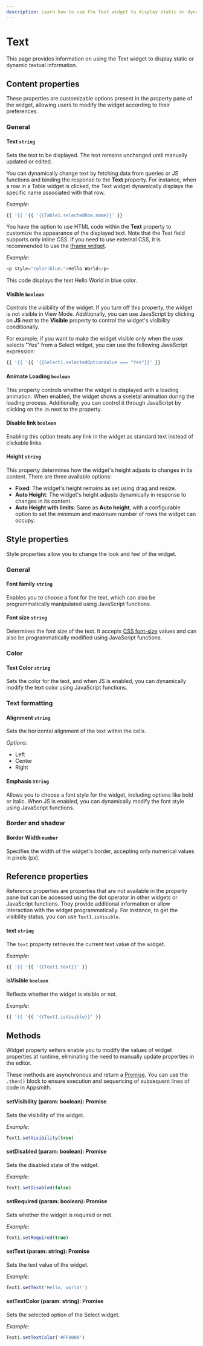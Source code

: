 ```yaml
---
description: Learn how to use the Text widget to display static or dynamic textual information
---
```

# Text

This page provides information on using the Text widget to display static or dynamic textual information.


<VideoEmbed host="youtube" videoId="-anmDHXDScQ" title="Use the Text widget to display data" caption="Use the Text widget to display data"/>

## Content properties

These properties are customizable options present in the property pane of the widget, allowing users to modify the widget according to their preferences.

### General

#### Text `string`


 

Sets the text to be displayed. The text remains unchanged until manually updated or edited. 

You can dynamically change text by fetching data from queries or JS functions and binding the response to the **Text** property. For instance, when a row in a Table widget is clicked, the Text widget dynamically displays the specific name associated with that row.

*Example:*

```js
{{ '{{ '{{ '{{Table1.selectedRow.name}}' }}
```

You have the option to use HTML code within the **Text** property to customize the appearance of the displayed text. Note that the Text field supports only inline CSS. If you need to use external CSS, it is recommended to use the [Iframe widget](/reference/widgets/iframe).

*Example:*

```js
<p style="color:blue;">Hello World</p>
```

This code displays the text Hello World in blue color.

</dd>

#### Visible `boolean`

 

Controls the visibility of the widget. If you turn off this property, the widget is not visible in View Mode. Additionally, you can use JavaScript by clicking on **JS** next to the **Visible** property to control the widget's visibility conditionally.

For example, if you want to make the widget visible only when the user selects "Yes" from a Select widget, you can use the following JavaScript expression: 
```js
{{ '{{ '{{ '{{Select1.selectedOptionValue === "Yes"}}' }}
```

</dd>

#### Animate Loading `boolean`


 

This property controls whether the widget is displayed with a loading animation. When enabled, the widget shows a skeletal animation during the loading process. Additionally, you can control it through JavaScript by clicking on the <code>JS</code> next to the property.

</dd>

#### Disable link `boolean`


 

Enabling this option treats any link in the widget as standard text instead of clickable links.

</dd>


#### Height `string`


 

This property determines how the widget's height adjusts to changes in its content. There are three available options:


* **Fixed**: The widget's height remains as set using drag and resize.
* **Auto Height**: The widget's height adjusts dynamically in response to changes in its content.
* **Auto Height with limits**: Same as **Auto height**, with a configurable option to set the minimum and maximum number of rows the widget can occupy.


</dd>

## Style properties
Style properties allow you to change the look and feel of the widget.

### General

#### Font family `string`

 

Enables you to choose a font for the text, which can also be programmatically manipulated using JavaScript functions.

</dd>

#### Font size `string`

 

Determines the font size of the text. It accepts [CSS font-size](https://developer.mozilla.org/en-US/docs/Web/CSS/font-size) values and can also be programmatically modified using JavaScript functions.

</dd>

### Color

#### Text Color `string`

 

Sets the color for the text, and when JS is enabled, you can dynamically modify the text color using JavaScript functions.

</dd>

### Text formatting


#### Alignment `string`

 

Sets the horizontal alignment of the text within the cells.

*Options*:
* Left
* Center
* Right

</dd>

#### Emphasis `String`

 

Allows you to choose a font style for the widget, including options like bold or italic. When JS is enabled, you can dynamically modify the font style using JavaScript functions.

</dd>


### Border and shadow

#### Border Width	 `number`

 

Specifies the width of the widget's border, accepting only numerical values in pixels (px).

</dd>


## Reference properties

Reference properties are properties that are not available in the property pane but can be accessed using the dot operator in other widgets or JavaScript functions. They provide additional information or allow interaction with the widget programmatically. For instance, to get the visibility status, you can use `Text1.isVisible`.

#### text `string`

 

The `text` property retrieves the current text value of the widget.


*Example:*
```js
{{ '{{ '{{ '{{Text1.text}}' }}
```

</dd>



#### isVisible `boolean`

 

Reflects whether the widget is visible or not.

*Example:*
```js
{{ '{{ '{{ '{{Text1.isVisible}}' }}
```

</dd>


## Methods

Widget property setters enable you to modify the values of widget properties at runtime, eliminating the need to manually update properties in the editor.

These methods are asynchronous and return a [Promise](/core-concepts/writing-code/javascript-promises#using-promises-in-appsmith). You can use the `.then()` block to ensure execution and sequencing of subsequent lines of code in Appsmith.


#### setVisibility (param: boolean): Promise

 

Sets the visibility of the widget.

*Example*:

```js
Text1.setVisibility(true)
```


</dd>


#### setDisabled (param: boolean): Promise

 

Sets the disabled state of the widget.

*Example*:

```js
Text1.setDisabled(false)
```

</dd>

#### setRequired (param: boolean): Promise

 

Sets whether the widget is required or not.

*Example*:

```js
Text1.setRequired(true)
```


</dd>

#### setText (param: string): Promise

 

Sets the text value of the widget.

*Example*:

```js
Text1.setText('Hello, world!')
```

</dd>


#### setTextColor (param: string): Promise

 

Sets the selected option of the Select widget.

*Example*:

```js
Text1.setTextColor('#FF0000')
```



</dd>
